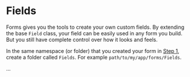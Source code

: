 # Fields

Forms gives you the tools to create your own custom fields. By extending the base `Field` class, your field can be easily used in any form you build. But you still have complete control over how it looks and feels.

In the same namespace (or folder) that you created your form in [Step 1](src/README.md#step-1), create a folder called `Fields`. For example `path/to/my/app/forms/Fields`.

...
